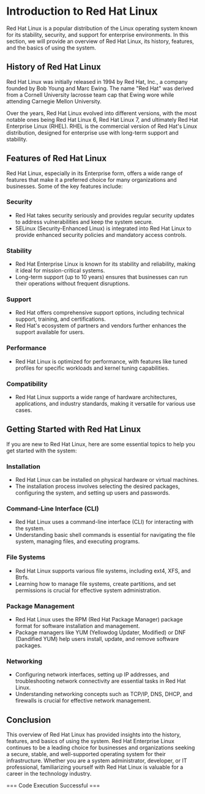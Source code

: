 # Introduction to Red Hat Linux

Red Hat Linux is a popular distribution of the Linux operating system known for its stability, security, and support for enterprise environments. In this section, we will provide an overview of Red Hat Linux, its history, features, and the basics of using the system.

## History of Red Hat Linux
Red Hat Linux was initially released in 1994 by Red Hat, Inc., a company founded by Bob Young and Marc Ewing. The name "Red Hat" was derived from a Cornell University lacrosse team cap that Ewing wore while attending Carnegie Mellon University.

Over the years, Red Hat Linux evolved into different versions, with the most notable ones being Red Hat Linux 6, Red Hat Linux 7, and ultimately Red Hat Enterprise Linux (RHEL). RHEL is the commercial version of Red Hat's Linux distribution, designed for enterprise use with long-term support and stability.

## Features of Red Hat Linux
Red Hat Linux, especially in its Enterprise form, offers a wide range of features that make it a preferred choice for many organizations and businesses. Some of the key features include:

### Security
- Red Hat takes security seriously and provides regular security updates to address vulnerabilities and keep the system secure.
- SELinux (Security-Enhanced Linux) is integrated into Red Hat Linux to provide enhanced security policies and mandatory access controls.

### Stability
- Red Hat Enterprise Linux is known for its stability and reliability, making it ideal for mission-critical systems.
- Long-term support (up to 10 years) ensures that businesses can run their operations without frequent disruptions.

### Support
- Red Hat offers comprehensive support options, including technical support, training, and certifications.
- Red Hat's ecosystem of partners and vendors further enhances the support available for users.

### Performance
- Red Hat Linux is optimized for performance, with features like tuned profiles for specific workloads and kernel tuning capabilities.

### Compatibility
- Red Hat Linux supports a wide range of hardware architectures, applications, and industry standards, making it versatile for various use cases.

## Getting Started with Red Hat Linux
If you are new to Red Hat Linux, here are some essential topics to help you get started with the system:

### Installation
- Red Hat Linux can be installed on physical hardware or virtual machines.
- The installation process involves selecting the desired packages, configuring the system, and setting up users and passwords.

### Command-Line Interface (CLI)
- Red Hat Linux uses a command-line interface (CLI) for interacting with the system.
- Understanding basic shell commands is essential for navigating the file system, managing files, and executing programs.

### File Systems
- Red Hat Linux supports various file systems, including ext4, XFS, and Btrfs.
- Learning how to manage file systems, create partitions, and set permissions is crucial for effective system administration.

### Package Management
- Red Hat Linux uses the RPM (Red Hat Package Manager) package format for software installation and management.
- Package managers like YUM (Yellowdog Updater, Modified) or DNF (Dandified YUM) help users install, update, and remove software packages.

### Networking
- Configuring network interfaces, setting up IP addresses, and troubleshooting network connectivity are essential tasks in Red Hat Linux.
- Understanding networking concepts such as TCP/IP, DNS, DHCP, and firewalls is crucial for effective network management.

## Conclusion
This overview of Red Hat Linux has provided insights into the history, features, and basics of using the system. Red Hat Enterprise Linux continues to be a leading choice for businesses and organizations seeking a secure, stable, and well-supported operating system for their infrastructure. Whether you are a system administrator, developer, or IT professional, familiarizing yourself with Red Hat Linux is valuable for a career in the technology industry.

=== Code Execution Successful ===
